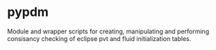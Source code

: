 # pypdm

Module and wrapper scripts for creating, manipulating and 
performing consisancy checking of eclipse pvt and fluid 
initialization tables.


